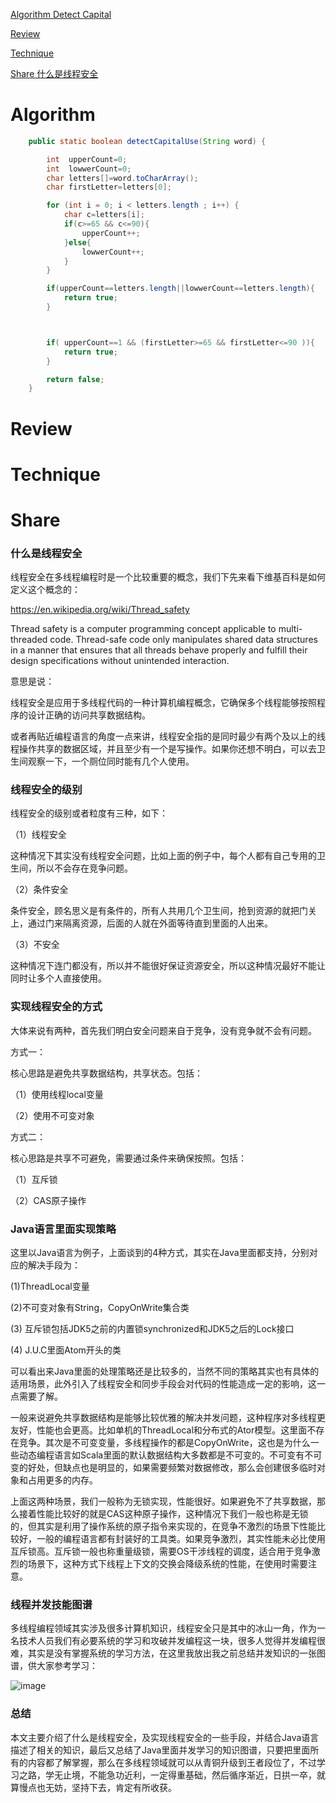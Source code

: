 
 [Algorithm Detect Capital](#algorithm)

 [Review](#review)

 [Technique](#technique)

 [Share 什么是线程安全 ](#share)


# Algorithm

```java
    public static boolean detectCapitalUse(String word) {

        int  upperCount=0;
        int  lowwerCount=0;
        char letters[]=word.toCharArray();
        char firstLetter=letters[0];

        for (int i = 0; i < letters.length ; i++) {
            char c=letters[i];
            if(c>=65 && c<=90){
                upperCount++;
            }else{
                lowwerCount++;
            }
        }

        if(upperCount==letters.length||lowwerCount==letters.length){
            return true;
        }



        if( upperCount==1 && (firstLetter>=65 && firstLetter<=90 )){
            return true;
        }

        return false;
    }

```

# Review


# Technique


# Share

 ### 什么是线程安全
 
 线程安全在多线程编程时是一个比较重要的概念，我们下先来看下维基百科是如何定义这个概念的：
 
 https://en.wikipedia.org/wiki/Thread_safety
 
 Thread safety is a computer programming concept applicable to multi-threaded code. Thread-safe code only manipulates shared data structures in a manner that ensures that all threads behave properly and fulfill their design specifications without unintended interaction.
 
 意思是说：
 
 线程安全是应用于多线程代码的一种计算机编程概念，它确保多个线程能够按照程序的设计正确的访问共享数据结构。
 
 或者再贴近编程语言的角度一点来讲，线程安全指的是同时最少有两个及以上的线程操作共享的数据区域，并且至少有一个是写操作。如果你还想不明白，可以去卫生间观察一下，一个厕位同时能有几个人使用。
 
 ### 线程安全的级别
 
 线程安全的级别或者粒度有三种，如下：
 
 （1）线程安全
 
 这种情况下其实没有线程安全问题，比如上面的例子中，每个人都有自己专用的卫生间，所以不会存在竞争问题。
 
 
 （2）条件安全
 
 条件安全，顾名思义是有条件的，所有人共用几个卫生间，抢到资源的就把门关上，通过门来隔离资源，后面的人就在外面等待直到里面的人出来。
 
 
 （3）不安全
 
 这种情况下连门都没有，所以并不能很好保证资源安全，所以这种情况最好不能让同时让多个人直接使用。
 
 ###  实现线程安全的方式
 
 大体来说有两种，首先我们明白安全问题来自于竞争，没有竞争就不会有问题。
 
 方式一：
 
 核心思路是避免共享数据结构，共享状态。包括：
 
 （1）使用线程local变量
 
 （2）使用不可变对象
 
 
 方式二：
 
 核心思路是共享不可避免，需要通过条件来确保按照。包括：
 
 （1）互斥锁
 
 （2）CAS原子操作
 
 
 ### Java语言里面实现策略
 
 
 这里以Java语言为例子，上面谈到的4种方式，其实在Java里面都支持，分别对应的解决手段为：
 
 (1)ThreadLocal变量
 
 (2)不可变对象有String，CopyOnWrite集合类
 
  (3) 互斥锁包括JDK5之前的内置锁synchronized和JDK5之后的Lock接口
  
  (4) J.U.C里面Atom开头的类
 
 
 可以看出来Java里面的处理策略还是比较多的，当然不同的策略其实也有具体的适用场景，此外引入了线程安全和同步手段会对代码的性能造成一定的影响，这一点需要了解。
 
 
 一般来说避免共享数据结构是能够比较优雅的解决并发问题，这种程序对多线程更友好，性能也会更高。比如单机的ThreadLocal和分布式的Ator模型。这里面不存在竞争。其次是不可变变量，多线程操作的都是CopyOnWrite，这也是为什么一些动态编程语言如Scala里面的默认数据结构大多数都是不可变的。不可变有不可变的好处，但缺点也是明显的，如果需要频繁对数据修改，那么会创建很多临时对象和占用更多的内存。
 
 
 上面这两种场景，我们一般称为无锁实现，性能很好。如果避免不了共享数据，那么接着性能比较好的就是CAS这种原子操作，这种情况下我们一般也称是无锁的，但其实是利用了操作系统的原子指令来实现的，在竞争不激烈的场景下性能比较好，一般的编程语言都有封装好的工具类。如果竞争激烈，其实性能未必比使用互斥锁高。互斥锁一般也称重量级锁，需要OS干涉线程的调度，适合用于竞争激烈的场景下，这种方式下线程上下文的交换会降级系统的性能，在使用时需要注意。
 
 ### 线程并发技能图谱
 
 多线程编程领域其实涉及很多计算机知识，线程安全只是其中的冰山一角，作为一名技术人员我们有必要系统的学习和攻破并发编程这一块，很多人觉得并发编程很难，其实是没有掌握系统的学习方法，在这里我放出我之前总结并发知识的一张图谱，供大家参考学习：
 
 ![image](https://github.com/qindongliang/Java-Note/raw/master/src/main/resources/pic/Java%E5%B9%B6%E5%8F%91%E7%9F%A5%E8%AF%86%E5%85%A8%E6%99%AF.png)
 
 
 ### 总结
 
 本文主要介绍了什么是线程安全，及实现线程安全的一些手段，并结合Java语言描述了相关的知识，最后又总结了Java里面并发学习的知识图谱，只要把里面所有的内容都了解掌握，那么在多线程领域就可以从青铜升级到王者段位了，不过学习之路，学无止境，不能急功近利，一定得重基础，然后循序渐近，日拱一卒，就算慢点也无妨，坚持下去，肯定有所收获。
 
 
 
 
  
  
 
 
 
 
 










